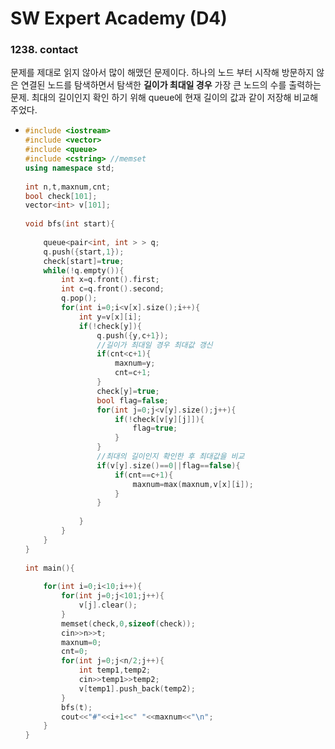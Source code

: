 # SW Expert Academy (D4)



### 1238. contact

문제를 제대로 읽지 않아서 많이 해맸던 문제이다. 하나의 노드 부터 시작해 방문하지 않은 연결된 노드를 탐색하면서 탐색한 **길이가 최대일 경우** 가장 큰 노드의 수를 출력하는 문제. 최대의 길이인지 확인 하기 위해 queue에 현재 길이의 값과 같이 저장해 비교해주었다. 

- ```c++
  #include <iostream>
  #include <vector>
  #include <queue>
  #include <cstring> //memset
  using namespace std;
   
  int n,t,maxnum,cnt;
  bool check[101];
  vector<int> v[101];
   
  void bfs(int start){
   
      queue<pair<int, int > > q;
      q.push({start,1});
      check[start]=true;
      while(!q.empty()){
          int x=q.front().first;
          int c=q.front().second;
          q.pop();
          for(int i=0;i<v[x].size();i++){
              int y=v[x][i];
              if(!check[y]){
                  q.push({y,c+1});
                  //길이가 최대일 경우 최대값 갱신
                  if(cnt<c+1){
                      maxnum=y;
                      cnt=c+1;
                  }
                  check[y]=true;
                  bool flag=false;
                  for(int j=0;j<v[y].size();j++){
                      if(!check[v[y][j]]){
                          flag=true;
                      }
                  }
                  //최대의 길이인지 확인한 후 최대값을 비교
                  if(v[y].size()==0||flag==false){
                      if(cnt==c+1){
                          maxnum=max(maxnum,v[x][i]);
                      }
                  }
                   
              }
          }
      }
  }
   
  int main(){
   
      for(int i=0;i<10;i++){
          for(int j=0;j<101;j++){
              v[j].clear();
          }
          memset(check,0,sizeof(check));
          cin>>n>>t;
          maxnum=0;
          cnt=0;
          for(int j=0;j<n/2;j++){
              int temp1,temp2;
              cin>>temp1>>temp2;
              v[temp1].push_back(temp2);  
          }
          bfs(t);
          cout<<"#"<<i+1<<" "<<maxnum<<"\n";
      }
  }
  ```